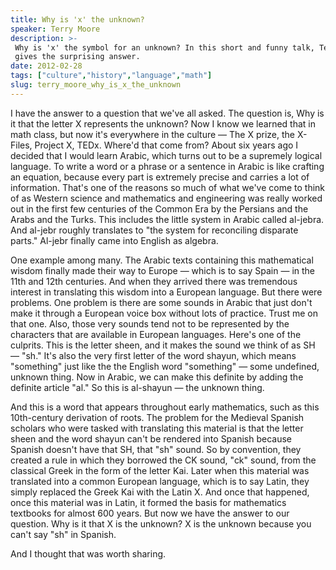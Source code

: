```yaml
---
title: Why is 'x' the unknown?
speaker: Terry Moore
description: >-
 Why is 'x' the symbol for an unknown? In this short and funny talk, Terry Moore
 gives the surprising answer.
date: 2012-02-28
tags: ["culture","history","language","math"]
slug: terry_moore_why_is_x_the_unknown
---
```


I have the answer to a question that we've all asked. The question is, Why is it that the
letter X represents the unknown? Now I know we learned that in math class, but now it's
everywhere in the culture — The X prize, the X-Files, Project X, TEDx. Where'd that come
from? About six years ago I decided that I would learn Arabic, which turns out to be a
supremely logical language. To write a word or a phrase or a sentence in Arabic is like
crafting an equation, because every part is extremely precise and carries a lot of
information. That's one of the reasons so much of what we've come to think of as Western
science and mathematics and engineering was really worked out in the first few centuries
of the Common Era by the Persians and the Arabs and the Turks. This includes the little
system in Arabic called al-jebra. And al-jebr roughly translates to "the system for
reconciling disparate parts." Al-jebr finally came into English as algebra.

One example among many. The Arabic texts containing this mathematical wisdom finally made
their way to Europe — which is to say Spain — in the 11th and 12th centuries. And when
they arrived there was tremendous interest in translating this wisdom into a European
language. But there were problems. One problem is there are some sounds in Arabic that just
don't make it through a European voice box without lots of practice. Trust me on that one.
Also, those very sounds tend not to be represented by the characters that are available in
European languages. Here's one of the culprits. This is the letter sheen, and it makes the
sound we think of as SH — "sh." It's also the very first letter of the word shayun, which
means "something" just like the the English word "something" — some undefined, unknown
thing. Now in Arabic, we can make this definite by adding the definite article "al." So
this is al-shayun — the unknown thing.

And this is a word that appears throughout early mathematics, such as this 10th-century
derivation of roots. The problem for the Medieval Spanish scholars who were tasked with
translating this material is that the letter sheen and the word shayun can't be rendered
into Spanish because Spanish doesn't have that SH, that "sh" sound. So by convention, they
created a rule in which they borrowed the CK sound, "ck" sound, from the classical Greek
in the form of the letter Kai. Later when this material was translated into a common
European language, which is to say Latin, they simply replaced the Greek Kai with the
Latin X. And once that happened, once this material was in Latin, it formed the basis for
mathematics textbooks for almost 600 years. But now we have the answer to our question. Why
is it that X is the unknown? X is the unknown because you can't say "sh" in Spanish.

And I thought that was worth sharing.

<!--
ad_duration=3.33
event="TED2012"
external_start_time=0
has_talk_citation=0
intro_duration=11.82
is_subtitle_required="False"
is_talk_featured="True"
language="en"
language_swap="False"
native_language="en"
number_of_related_talks=6
number_of_speakers=1
number_of_subtitled_videos=54
number_of_tags=4
number_of_talk_download_languages=56
number_of_talk_more_resources=0
number_of_talk_recommendations=1
number_of_talks_take_actions=0
post_ad_duration=0.83
published_timestamp="2012-06-06 15:00:59"
recording_date="2012-02-28"
speaker_description="Thinker"
speaker_is_published=1
speaker_name="Terry Moore"
talk_more_resources=[]
talk_name="Why is 'x' the unknown?"
talks_tags=["culture","history","language","math"]
talks_take_action=[]
url_audio="https://download.ted.com/talks/TerryMoore_2012.mp3?apikey=acme-roadrunner"
url_photo_speaker="https://pe.tedcdn.com/images/ted/6c803651185d37da4abc44562e80840c575d77f0_254x191.jpg"
url_photo_talk="https://pe.tedcdn.com/images/ted/e22e363160add88a32b3e9805dfa52d8f588b879_2880x1620.jpg"
url_webpage="https://www.ted.com/talks/terry_moore_why_is_x_the_unknown"
video_type_name="TED Stage Talk"
-->